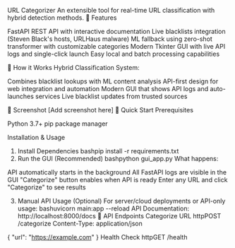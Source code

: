 URL Categorizer
An extensible tool for real-time URL classification with hybrid detection methods.
🚀 Features

FastAPI REST API with interactive documentation
Live blacklists integration (Steven Black's hosts, URLHaus malware)
ML fallback using zero-shot transformer with customizable categories
Modern Tkinter GUI with live API logs and single-click launch
Easy local and batch processing capabilities

🔧 How it Works
Hybrid Classification System:

Combines blacklist lookups with ML content analysis
API-first design for web integration and automation
Modern GUI that shows API logs and auto-launches services
Live blacklist updates from trusted sources

📸 Screenshot
[Add screenshot here]
🚀 Quick Start
Prerequisites

Python 3.7+
pip package manager

Installation & Usage
1. Install Dependencies
bashpip install -r requirements.txt
2. Run the GUI (Recommended)
bashpython gui_app.py
What happens:

API automatically starts in the background
All FastAPI logs are visible in the GUI
"Categorize" button enables when API is ready
Enter any URL and click "Categorize" to see results

3. Manual API Usage (Optional)
For server/cloud deployments or API-only usage:
bashuvicorn main:app --reload
API Documentation: http://localhost:8000/docs
📡 API Endpoints
Categorize URL
httpPOST /categorize
Content-Type: application/json

{
  "url": "https://example.com"
}
Health Check
httpGET /health
